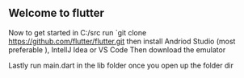 ## Welcome to flutter

Now to get started in C:/src  run `git clone https://github.com/flutter/flutter.git
then install Andriod Studio (most preferable ), IntellJ Idea or VS Code
Then download the emulator 

Lastly run main.dart in the lib folder once you open up the folder dir 


